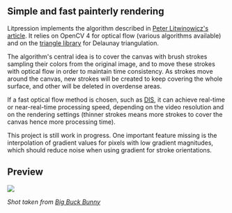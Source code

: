 ## Simple and fast painterly rendering

Litpression implements the algorithm described in [Peter Litwinowicz's article][1]. It relies on OpenCV 4 for optical flow (various algorithms available) and on the [triangle library][2] for Delaunay triangulation.

The algorithm's central idea is to cover the canvas with brush strokes sampling their colors from the original image, and to move these strokes with optical flow in order to maintain time consistency. As strokes move around the canvas, new strokes will be created to keep covering the whole surface, and other will be deleted in overdense areas.

[1]: http://citeseerx.ist.psu.edu/viewdoc/download?doi=10.1.1.471.9691&rep=rep1&type=pdf
[2]: https://www.cs.cmu.edu/~quake/triangle.html

If a fast optical flow method is chosen, such as [DIS][3], it can achieve real-time or near-real-time processing speed, depending on the video resolution and on the rendering settings (thinner strokes means more strokes to cover the canvas hence more processing time).

[3]: https://arxiv.org/pdf/1603.03590.pdf

This project is still work in progress. One important feature missing is the interpolation of gradient values for pixels with low gradient magnitudes, which should reduce noise when using gradient for stroke orientations.

## Preview

![](https://raw.githubusercontent.com/olvb/litpression/master/samples/bbb.gif)

*Shot taken from [Big Buck Bunny](https://peach.blender.org/)*

